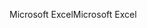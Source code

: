 <span data-ttu-id="464c4-101">Microsoft Excel</span><span class="sxs-lookup"><span data-stu-id="464c4-101">Microsoft Excel</span></span>